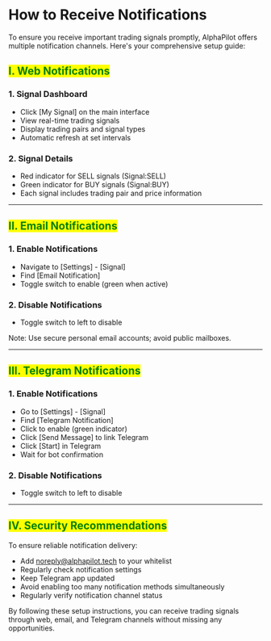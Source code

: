 # How to Receive Notifications

To ensure you receive important trading signals promptly, AlphaPilot offers multiple notification channels. Here's your comprehensive setup guide:

## <mark style="color:green;">I. Web Notifications</mark>

### 1. Signal Dashboard

* Click \[My Signal] on the main interface
* View real-time trading signals
* Display trading pairs and signal types
* Automatic refresh at set intervals

### 2. Signal Details

* Red indicator for SELL signals (Signal:SELL)
* Green indicator for BUY signals (Signal:BUY)
* Each signal includes trading pair and price information

***

## <mark style="color:green;">II. Email Notifications</mark>

### 1. Enable Notifications

* Navigate to \[Settings] - \[Signal]
* Find \[Email Notification]
* Toggle switch to enable (green when active)

### 2. Disable Notifications

* Toggle switch to left to disable

Note: Use secure personal email accounts; avoid public mailboxes.

***

## <mark style="color:green;">III. Telegram Notifications</mark>

### 1. Enable Notifications

* Go to \[Settings] - \[Signal]
* Find \[Telegram Notification]
* Click to enable (green indicator)
* Click \[Send Message] to link Telegram
* Click \[Start] in Telegram
* Wait for bot confirmation

### 2. Disable Notifications

* Toggle switch to left to disable

***

## <mark style="color:green;">IV. Security Recommendations</mark>

To ensure reliable notification delivery:

* Add [noreply@alphapilot.tech](mailto:noreply@alphapilot.tech) to your whitelist
* Regularly check notification settings
* Keep Telegram app updated
* Avoid enabling too many notification methods simultaneously
* Regularly verify notification channel status

By following these setup instructions, you can receive trading signals through web, email, and Telegram channels without missing any opportunities.







